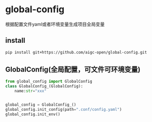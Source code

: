 # global-config
根据配置文件yaml或者环境变量生成项目全局变量

## install
```bash
pip install git+https://github.com/aigc-open/global-config.git
```

## GlobalConfig(全局配置，可文件可环境变量)

```python
from global_config import GlobalConfig
class GlobalConfig_(GlobalConfig):
    name:str="xxx"


global_config = GlobalConfig_()
global_config.init_config(path=".conf/config.yaml")
global_config.init_env()
```